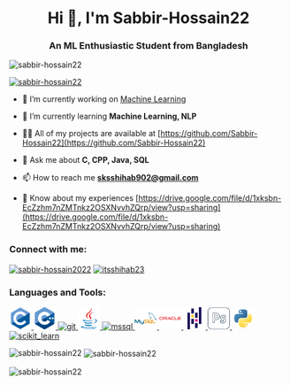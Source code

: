 <h1 align="center">Hi 👋, I'm Sabbir-Hossain22</h1>
<h3 align="center">An ML Enthusiastic Student from Bangladesh</h3>

<p align="left"> <img src="https://komarev.com/ghpvc/?username=sabbir-hossain22&label=Profile%20views&color=0e75b6&style=flat" alt="sabbir-hossain22" /> </p>

<p align="left"> <a href="https://github.com/ryo-ma/github-profile-trophy"><img src="https://github-profile-trophy.vercel.app/?username=sabbir-hossain22" alt="sabbir-hossain22" /></a> </p>

- 🔭 I’m currently working on [Machine Learning](https://github.com/Sabbir-Hossain22/Machine-Learning)

- 🌱 I’m currently learning **Machine Learning, NLP**

- 👨‍💻 All of my projects are available at [https://github.com/Sabbir-Hossain22](https://github.com/Sabbir-Hossain22)

- 💬 Ask me about **C, CPP, Java, SQL**

- 📫 How to reach me **sksshihab902@gmail.com**

- 📄 Know about my experiences [https://drive.google.com/file/d/1xksbn-EcZzhm7nZMTnkz2OSXNvvhZQrp/view?usp=sharing](https://drive.google.com/file/d/1xksbn-EcZzhm7nZMTnkz2OSXNvvhZQrp/view?usp=sharing)

<h3 align="left">Connect with me:</h3>
<p align="left">
<a href="https://linkedin.com/in/sabbir-hossain2022" target="blank"><img align="center" src="https://raw.githubusercontent.com/rahuldkjain/github-profile-readme-generator/master/src/images/icons/Social/linked-in-alt.svg" alt="sabbir-hossain2022" height="30" width="40" /></a>
<a href="https://fb.com/itsshihab23" target="blank"><img align="center" src="https://raw.githubusercontent.com/rahuldkjain/github-profile-readme-generator/master/src/images/icons/Social/facebook.svg" alt="itsshihab23" height="30" width="40" /></a>
</p>

<h3 align="left">Languages and Tools:</h3>
<p align="left"> <a href="https://www.cprogramming.com/" target="_blank" rel="noreferrer"> <img src="https://raw.githubusercontent.com/devicons/devicon/master/icons/c/c-original.svg" alt="c" width="40" height="40"/> </a> <a href="https://www.w3schools.com/cpp/" target="_blank" rel="noreferrer"> <img src="https://raw.githubusercontent.com/devicons/devicon/master/icons/cplusplus/cplusplus-original.svg" alt="cplusplus" width="40" height="40"/> </a> <a href="https://git-scm.com/" target="_blank" rel="noreferrer"> <img src="https://www.vectorlogo.zone/logos/git-scm/git-scm-icon.svg" alt="git" width="40" height="40"/> </a> <a href="https://www.java.com" target="_blank" rel="noreferrer"> <img src="https://raw.githubusercontent.com/devicons/devicon/master/icons/java/java-original.svg" alt="java" width="40" height="40"/> </a> <a href="https://www.microsoft.com/en-us/sql-server" target="_blank" rel="noreferrer"> <img src="https://www.svgrepo.com/show/303229/microsoft-sql-server-logo.svg" alt="mssql" width="40" height="40"/> </a> <a href="https://www.mysql.com/" target="_blank" rel="noreferrer"> <img src="https://raw.githubusercontent.com/devicons/devicon/master/icons/mysql/mysql-original-wordmark.svg" alt="mysql" width="40" height="40"/> </a> <a href="https://www.oracle.com/" target="_blank" rel="noreferrer"> <img src="https://raw.githubusercontent.com/devicons/devicon/master/icons/oracle/oracle-original.svg" alt="oracle" width="40" height="40"/> </a> <a href="https://pandas.pydata.org/" target="_blank" rel="noreferrer"> <img src="https://raw.githubusercontent.com/devicons/devicon/2ae2a900d2f041da66e950e4d48052658d850630/icons/pandas/pandas-original.svg" alt="pandas" width="40" height="40"/> </a> <a href="https://www.photoshop.com/en" target="_blank" rel="noreferrer"> <img src="https://raw.githubusercontent.com/devicons/devicon/master/icons/photoshop/photoshop-line.svg" alt="photoshop" width="40" height="40"/> </a> <a href="https://www.python.org" target="_blank" rel="noreferrer"> <img src="https://raw.githubusercontent.com/devicons/devicon/master/icons/python/python-original.svg" alt="python" width="40" height="40"/> </a> <a href="https://scikit-learn.org/" target="_blank" rel="noreferrer"> <img src="https://upload.wikimedia.org/wikipedia/commons/0/05/Scikit_learn_logo_small.svg" alt="scikit_learn" width="40" height="40"/> </a> </p>

<p><img align="left" src="https://github-readme-stats.vercel.app/api/top-langs?username=sabbir-hossain22&show_icons=true&locale=en&layout=compact" alt="sabbir-hossain22" /></p>

<p>&nbsp;<img align="center" src="https://github-readme-stats.vercel.app/api?username=sabbir-hossain22&show_icons=true&locale=en" alt="sabbir-hossain22" /></p>

<p><img align="center" src="https://github-readme-streak-stats.herokuapp.com/?user=sabbir-hossain22&" alt="sabbir-hossain22" /></p>


<!---
Sabbir-Hossain22/Sabbir-Hossain22 is a ✨ special ✨ repository because its `README.md` (this file) appears on your GitHub profile.
You can click the Preview link to take a look at your changes.
--->
